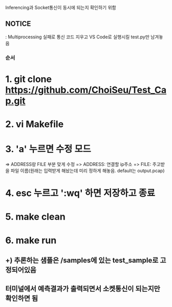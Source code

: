 Inferencing과 Socket통신이 동시에 되는지 확인하기 위함

## NOTICE
 : Multiprocessing 실패로 통신 코드 지우고 VS Code로 실행시킬 test.py만 남겨놓음

### 순서
# 1. git clone https://github.com/ChoiSeu/Test_Cap.git

# 2. vi Makefile

# 3. 'a' 누르면 수정 모드
=> ADDRESS랑 FILE 부분 맞게 수정
=> ADDRESS: 연결할 ip주소
=> FILE: 주고받을 파일 이름(원래는 입력받게 해놨는데 미리 정하게 해놓음. default는 output.pcap)

# 4. esc 누르고 ':wq' 하면 저장하고 종료

# 5. make clean

# 6. make run

## +) 추론하는 샘플은 /samples에 있는 test_sample로 고정되어있음
##    터미널에서 예측결과가 출력되면서 소켓통신이 되는지만 확인하면 됨
